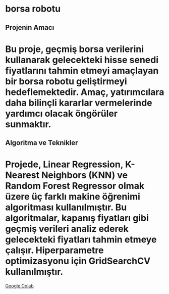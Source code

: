 # borsa robotu

## Projenin Amacı
# Bu proje, geçmiş borsa verilerini kullanarak gelecekteki hisse senedi fiyatlarını tahmin etmeyi amaçlayan bir borsa robotu geliştirmeyi hedeflemektedir. Amaç, yatırımcılara daha bilinçli kararlar vermelerinde yardımcı olacak öngörüler sunmaktır.
## Algoritma ve Teknikler
# Projede, Linear Regression, K-Nearest Neighbors (KNN) ve Random Forest Regressor olmak üzere üç farklı makine öğrenimi algoritması kullanılmıştır. Bu algoritmalar, kapanış fiyatları gibi geçmiş verileri analiz ederek gelecekteki fiyatları tahmin etmeye çalışır. Hiperparametre optimizasyonu için GridSearchCV kullanılmıştır.

[Google Colab](https://colab.google/)
